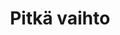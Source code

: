 ---
layout: project
weight: 2
title:  "Pitkä vaihto"
lang: fi
published: 2014
categories: movies
category: Dokumentti
runtime: "1 h 13 min"

liftup: true
liftup_image:
  src: projects/pitka-vaihto/pitka_vaihto_1_numppa.jpg
  alt: "Lähikuva vanhemmasta pelaajasta, joka kuuntelee vieressä istuvan joukkuekaverin keskustelua."

description: "Dokumenttielokuvassa seurataan II-divisioonassa pelaavan Haka Hockeyn pelaajia. Osa heistä on nähnyt SM-liigakuviot ja kiertänyt Pohjois-Amerikankin kaukaloita, mutta yksikään ei ole tavoittanut kirkkainta unelmaansa jääkiekkoammattilaisuudesta."
tagline: "Tarinoita arjesta kaukalossa"

crew:
  script_director: "Otto Heikola"
  producer: "Valtteri Munkki"
  dop: "Otso Lahti"
  editor: "Anniina Kauttonen"
  sound: "Mikko Heino"

links:
  imdb:
    title: "Lisätietoa"
    text: "IMDb"
    url: "http://www.imdb.com/title/tt4265958/"

media: 
  trailer: 
    title: "Traileri"
    vimeo: "https://player.vimeo.com/video/103231410?color=ffcc33"

gallery: "pitka-vaihto-gallery"
---